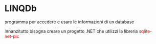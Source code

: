 # LINQDb
programma per accedere e usare le informazioni di un database

Innanzitutto bisogna creare un progetto .NET che utilizzi la libreria 
<span style="color:red">sqlite-net-plc</span>
